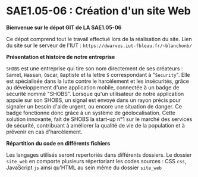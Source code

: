 # SAE1.05-06 : Création d'un site Web

**Bienvenue sur le dépot GIT de LA SAE1.05-06**

Ce dépot comprend tout le travail effectué lors de la réalisation du site.
Lien du site sur le serveur de l'IUT : `https://dwarves.iut-fbleau.fr/~blanchonb/`

**Présentation et histoire de notre entreprise**

`SHOBS` est une entreprise qui tire son nom directement de ses créateurs : `S`amet, `H`assan, `O`scar, `B`aptiste et la lettre `S` correspondant à "`Security`".
Elle est spécialisée dans la lutte contre le harcèlement et les insécurités, grâce au développement d'une application mobile, connectée à un badge de sécurité nommé "SHOBS". Lorsque qu'un utilisateur de notre application appuie sur son SHOBS, un signal est envoyé dans un rayon précis pour signaler un besoin d'aide urgent, ou encore une situation de danger. Ce badge fonctionne donc grâce à un système de géolocalisation. Cette solution innovante, fait de SHOBS la start-up n°1 sur le marché des services de sécurité, contribuant à améliorer la qualité de vie de la population et à prévenir en cas d'harcèlement.


**Répartition du code en différents fichiers**

Les langages utilisés seront repertoriés dans différents  dossiers.
Le dossier `site_web` en comporte plusieurs répertoriant les codes sources : CSS `css`, JavaScript `js` ainsi qu'HTML au sein même du dossier `site_web`




